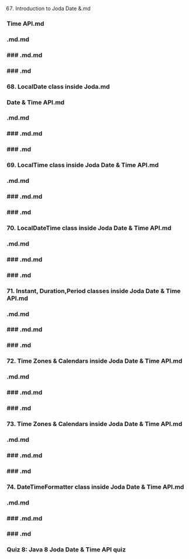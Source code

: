 67. Introduction to Joda Date &.md
### Time API.md
### .md.md
### ### .md.md
### ### .md
### 68. LocalDate class inside Joda.md
### Date & Time API.md
### .md.md
### ### .md.md
### ### .md
### 69. LocalTime class inside Joda Date & Time API.md
### .md.md
### ### .md.md
### ### .md
### 70. LocalDateTime class inside Joda Date & Time API.md
### .md.md
### ### .md.md
### ### .md
### 71. Instant, Duration,Period classes inside Joda Date & Time API.md
### .md.md
### ### .md.md
### ### .md
### 72. Time Zones & Calendars inside Joda Date & Time API.md
### .md.md
### ### .md.md
### ### .md
### 73. Time Zones & Calendars inside Joda Date & Time API.md
### .md.md
### ### .md.md
### ### .md
### 74. DateTimeFormatter class inside Joda Date & Time API.md
### .md.md
### ### .md.md
### ### .md
### Quiz 8: Java 8 Joda Date & Time API quiz